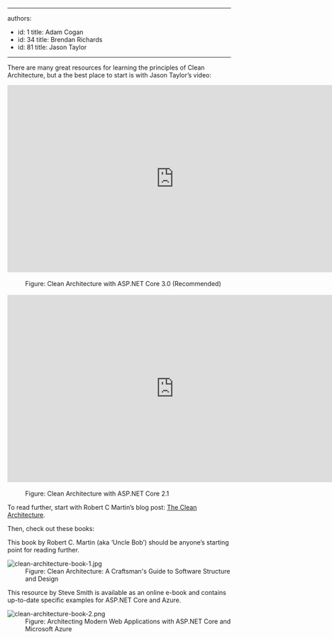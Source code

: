 

---
authors:
  - id: 1
    title: Adam Cogan
  - id: 34
    title: Brendan Richards
  - id: 81
    title: Jason Taylor
---




<span class='intro'> ​​​There are many great resources for learning the principles of Clean Architecture, but a the best place to start is with Jason Taylor’s video&#58;<br> 
<div class="ms-rtestate-read ms-rte-embedcode ms-rte-embedil ms-rtestate-notify"> 
   <iframe width="750" height="422" src="https&#58;//www.youtube.com/embed/5OtUm1BLmG0" frameborder="0"></iframe>&#160;</div><dd class="ssw15-rteElement-FigureNormal">Figure​​​​&#58; Clean Architecture with ASP.NET Core 3.0 <span class="ssw15-rteStyle-Highlight">(Recommended)</span><br></dd>
   ​
<div class="ms-rtestate-read ms-rte-embedcode ms-rte-embedil ms-rtestate-notify s4-wpActive"> 
   <iframe width="750" height="422" src="https&#58;//www.youtube.com/embed/_lwCVE_XgqI" frameborder="0"></iframe>&#160;</div><div><dd class="ssw15-rteElement-FigureNormal">Figure​​​&#58; Clean Architecture with ASP.NET Core 2.1​​​​​<br></dd><p>To read further, start with Robert C Martin’s blog post&#58; 
      <a href="http&#58;//blog.cleancoder.com/uncle-bob/2012/08/13/the-clean-architecture.html">The Clean Architecture</a>.<br></p></div> </span>

<p class="ssw15-rteElement-P">​Then, check out these books&#58;<br></p><p class="ssw15-rteElement-P">This book by Robert C. Martin (aka ‘Uncle Bob’) should be anyone’s starting point for reading further.</p><dl class="image"><dt><img src="/PublishingImages/clean-architecture-book-1.jpg" alt="clean-architecture-book-1.jpg" /></dt><dd>Figure&#58; Clean Architecture&#58; A Craftsman's Guide to Software Structure and Design</dd></dl><p class="ssw15-rteElement-P">

This resource by Steve Smith is available as an online e-book and contains up-to-date specific examples for ASP.NET Core and Azure.​<br></p><p></p><dl class="image"><dt><img src="/PublishingImages/clean-architecture-book-2.png" alt="clean-architecture-book-2.png" />​​​</dt><dd>Figure&#58; Architecting Modern Web Applications with ASP.NET Core and Microsoft Azure<br></dd></dl>


